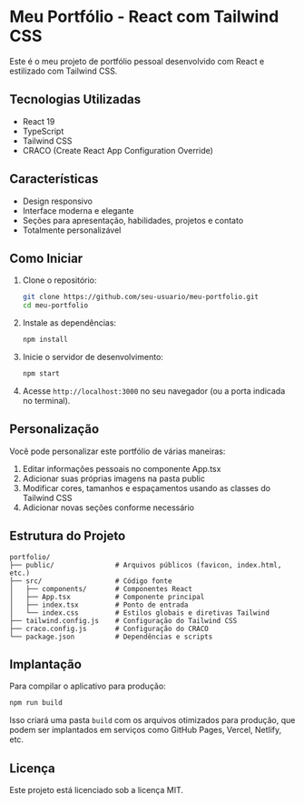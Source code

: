 # Meu Portfólio - React com Tailwind CSS

Este é o meu projeto de portfólio pessoal desenvolvido com React e estilizado com Tailwind CSS.

## Tecnologias Utilizadas

- React 19
- TypeScript
- Tailwind CSS
- CRACO (Create React App Configuration Override)

## Características

- Design responsivo
- Interface moderna e elegante
- Seções para apresentação, habilidades, projetos e contato
- Totalmente personalizável

## Como Iniciar

1. Clone o repositório:
   ```bash
   git clone https://github.com/seu-usuario/meu-portfolio.git
   cd meu-portfolio
   ```

2. Instale as dependências:
   ```bash
   npm install
   ```

3. Inicie o servidor de desenvolvimento:
   ```bash
   npm start
   ```

4. Acesse `http://localhost:3000` no seu navegador (ou a porta indicada no terminal).

## Personalização

Você pode personalizar este portfólio de várias maneiras:

1. Editar informações pessoais no componente App.tsx
2. Adicionar suas próprias imagens na pasta public
3. Modificar cores, tamanhos e espaçamentos usando as classes do Tailwind CSS
4. Adicionar novas seções conforme necessário

## Estrutura do Projeto

```
portfolio/
├── public/               # Arquivos públicos (favicon, index.html, etc.)
├── src/                  # Código fonte
│   ├── components/       # Componentes React
│   ├── App.tsx           # Componente principal
│   ├── index.tsx         # Ponto de entrada
│   └── index.css         # Estilos globais e diretivas Tailwind
├── tailwind.config.js    # Configuração do Tailwind CSS
├── craco.config.js       # Configuração do CRACO
└── package.json          # Dependências e scripts
```

## Implantação

Para compilar o aplicativo para produção:

```bash
npm run build
```

Isso criará uma pasta `build` com os arquivos otimizados para produção, que podem ser implantados em serviços como GitHub Pages, Vercel, Netlify, etc.

## Licença

Este projeto está licenciado sob a licença MIT.
